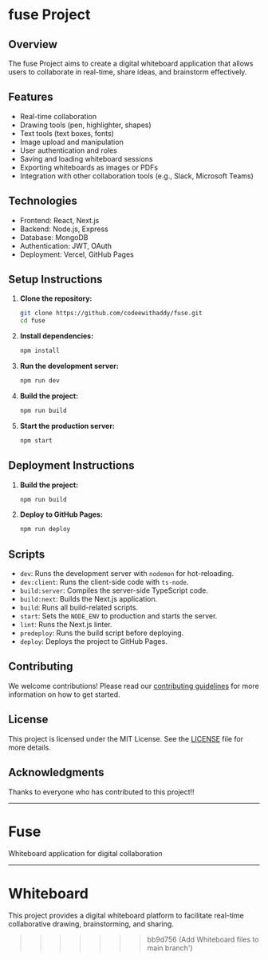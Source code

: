 # fuse Project

## Overview
The fuse Project aims to create a digital whiteboard application that allows users to collaborate in real-time, share ideas, and brainstorm effectively.

## Features
- Real-time collaboration
- Drawing tools (pen, highlighter, shapes)
- Text tools (text boxes, fonts)
- Image upload and manipulation
- User authentication and roles
- Saving and loading whiteboard sessions
- Exporting whiteboards as images or PDFs
- Integration with other collaboration tools (e.g., Slack, Microsoft Teams)

## Technologies
- Frontend: React, Next.js
- Backend: Node.js, Express
- Database: MongoDB
- Authentication: JWT, OAuth
- Deployment: Vercel, GitHub Pages

## Setup Instructions

1. **Clone the repository:**
    ```bash
    git clone https://github.com/codeewithaddy/fuse.git
    cd fuse
    ```

2. **Install dependencies:**
    ```bash
    npm install
    ```

3. **Run the development server:**
    ```bash
    npm run dev
    ```


4. **Build the project:**
    ```bash
    npm run build
    ```

5. **Start the production server:**
    ```bash
    npm start
    ```

## Deployment Instructions

1. **Build the project:**
    ```bash
    npm run build
    ```

2. **Deploy to GitHub Pages:**
    ```bash
    npm run deploy
    ```

## Scripts

- `dev`: Runs the development server with `nodemon` for hot-reloading.
- `dev:client`: Runs the client-side code with `ts-node`.
- `build:server`: Compiles the server-side TypeScript code.
- `build:next`: Builds the Next.js application.
- `build`: Runs all build-related scripts.
- `start`: Sets the `NODE_ENV` to production and starts the server.
- `lint`: Runs the Next.js linter.
- `predeploy`: Runs the build script before deploying.
- `deploy`: Deploys the project to GitHub Pages.

## Contributing
We welcome contributions! Please read our [contributing guidelines](CONTRIBUTING.md) for more information on how to get started.

## License
This project is licensed under the MIT License. See the [LICENSE](LICENSE) file for more details.

## Acknowledgments
Thanks to everyone who has contributed to this project!!

---

# Fuse

Whiteboard application for digital collaboration


---

# Whiteboard
This project provides a digital whiteboard platform to facilitate real-time collaborative drawing, brainstorming, and sharing.

>>>>>>> bb9d756 (Add Whiteboard files to main branch')
